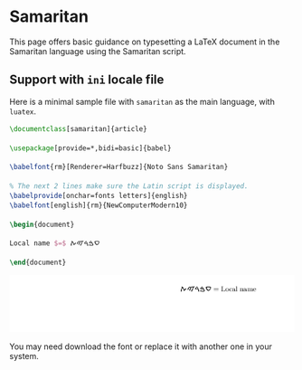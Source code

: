# Samaritan

This page offers basic guidance on typesetting a LaTeX document in the
Samaritan language using the Samaritan script.

## Support with `ini` locale file

Here is a minimal sample file with `samaritan` as the main language, with `luatex`.

```tex
\documentclass[samaritan]{article}

\usepackage[provide=*,bidi=basic]{babel}

\babelfont{rm}[Renderer=Harfbuzz]{Noto Sans Samaritan}

% The next 2 lines make sure the Latin script is displayed.
\babelprovide[onchar=fonts letters]{english}
\babelfont[english]{rm}{NewComputerModern10}

\begin{document}

Local name $=$ ࠏࠁࠓࠉࠕ

\end{document}
```

![](../media/locale-samaritan.png)

You may need download the font or replace it with another one in your
system.